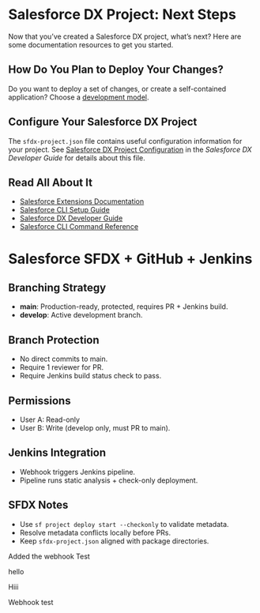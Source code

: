 # Salesforce DX Project: Next Steps

Now that you’ve created a Salesforce DX project, what’s next? Here are some documentation resources to get you started.

## How Do You Plan to Deploy Your Changes?

Do you want to deploy a set of changes, or create a self-contained application? Choose a [development model](https://developer.salesforce.com/tools/vscode/en/user-guide/development-models).

## Configure Your Salesforce DX Project

The `sfdx-project.json` file contains useful configuration information for your project. See [Salesforce DX Project Configuration](https://developer.salesforce.com/docs/atlas.en-us.sfdx_dev.meta/sfdx_dev/sfdx_dev_ws_config.htm) in the _Salesforce DX Developer Guide_ for details about this file.

## Read All About It

- [Salesforce Extensions Documentation](https://developer.salesforce.com/tools/vscode/)
- [Salesforce CLI Setup Guide](https://developer.salesforce.com/docs/atlas.en-us.sfdx_setup.meta/sfdx_setup/sfdx_setup_intro.htm)
- [Salesforce DX Developer Guide](https://developer.salesforce.com/docs/atlas.en-us.sfdx_dev.meta/sfdx_dev/sfdx_dev_intro.htm)
- [Salesforce CLI Command Reference](https://developer.salesforce.com/docs/atlas.en-us.sfdx_cli_reference.meta/sfdx_cli_reference/cli_reference.htm)


# Salesforce SFDX + GitHub + Jenkins

## Branching Strategy
- **main**: Production-ready, protected, requires PR + Jenkins build.
- **develop**: Active development branch.

## Branch Protection
- No direct commits to main.
- Require 1 reviewer for PR.
- Require Jenkins build status check to pass.

## Permissions
- User A: Read-only
- User B: Write (develop only, must PR to main).

## Jenkins Integration
- Webhook triggers Jenkins pipeline.
- Pipeline runs static analysis + check-only deployment.

## SFDX Notes
- Use `sf project deploy start --checkonly` to validate metadata.
- Resolve metadata conflicts locally before PRs.
- Keep `sfdx-project.json` aligned with package directories.

Added the webhook
Test

hello

Hiii

Webhook test
